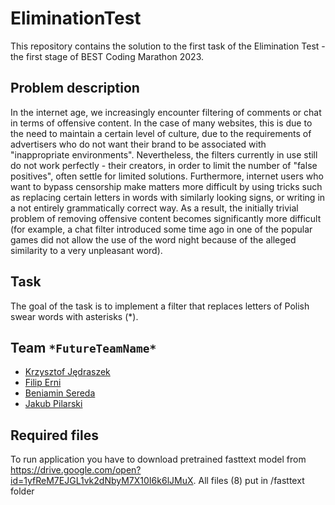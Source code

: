 # EliminationTest

This repository contains the solution to the first task of the Elimination Test - the first stage of BEST Coding Marathon 2023.

## Problem description

In the internet age, we increasingly encounter filtering of comments or chat in terms of offensive content. In the case of many websites, this is due to the need to maintain a certain level of culture, due to the requirements of advertisers who do not want their brand to be associated with "inappropriate environments". Nevertheless, the filters currently in use still do not work perfectly - their creators, in order to limit the number of "false positives", often settle for limited solutions. Furthermore, internet users who want to bypass censorship make matters more difficult by using tricks such as replacing certain letters in words with similarly looking signs, or writing in a not entirely grammatically correct way. As a result, the initially trivial problem of removing offensive content becomes significantly more difficult (for example, a chat filter introduced some time ago in one of the popular games did not allow the use of the word night because of the alleged similarity to a very unpleasant word).

## Task

The goal of the task is to implement a filter that replaces letters of Polish swear words with asterisks (*).

## Team `*FutureTeamName*`
* [Krzysztof Jędraszek](https://github.com/kjedrasz2137)
* [Filip Erni](https://github.com/filiperni)
* [Beniamin Sereda](https://github.com/ujo142)
* [Jakub Pilarski](https://github.com/limmesi)


## Required files

To run application you have to download pretrained fasttext model from https://drive.google.com/open?id=1yfReM7EJGL1vk2dNbyM7X10I6k6lJMuX. All files (8) put in /fasttext folder